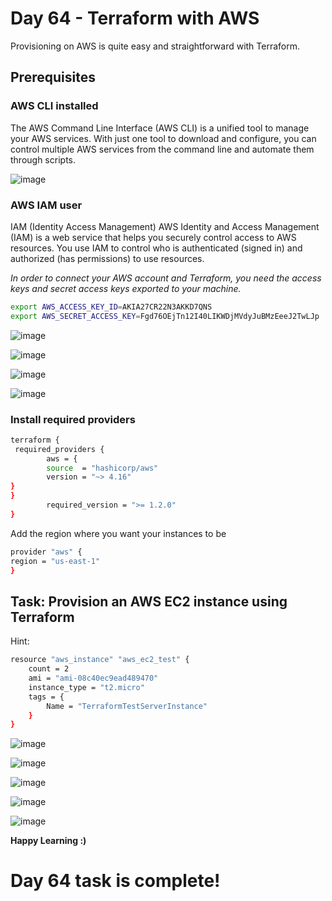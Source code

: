 # Day 64 - Terraform with AWS

Provisioning on AWS is quite easy and straightforward with Terraform.

## Prerequisites

### AWS CLI installed 

The AWS Command Line Interface (AWS CLI) is a unified tool to manage your AWS services. With just one tool to download and configure, you can control multiple AWS services from the command line and automate them through scripts.

![image](https://github.com/Chaitannyaa/90DaysOfDevOps/assets/117350787/4b50fee6-7d99-4210-98e7-2fc625c41e58)

### AWS IAM user 

IAM (Identity Access Management) AWS Identity and Access Management (IAM) is a web service that helps you securely control access to AWS resources. You use IAM to control who is authenticated (signed in) and authorized (has permissions) to use resources.

*In order to connect your AWS account and Terraform, you need the access keys and secret access keys exported to your machine.*

```sh
export AWS_ACCESS_KEY_ID=AKIA27CR22N3AKKD7QNS
export AWS_SECRET_ACCESS_KEY=Fgd76OEjTn12I40LIKWDjMVdyJuBMzEeeJ2TwLJp
```

![image](https://github.com/Chaitannyaa/90DaysOfDevOps/assets/117350787/337620d2-48ae-4781-9abc-352d07e5c8a9)

![image](https://github.com/Chaitannyaa/90DaysOfDevOps/assets/117350787/c850de29-f68c-47c7-b0be-37390dac5cac)

![image](https://github.com/Chaitannyaa/90DaysOfDevOps/assets/117350787/c76a1d8e-d0ec-47f7-a37d-633a956c3cb2)

![image](https://github.com/Chaitannyaa/90DaysOfDevOps/assets/117350787/f7deef9c-c6a1-40d3-8aa2-7090d2b2b204)

### Install required providers

```sh
terraform {
 required_providers {
        aws = {
        source  = "hashicorp/aws"
        version = "~> 4.16"
}
}
        required_version = ">= 1.2.0"
}
```
Add the region where you want your instances to be

```sh
provider "aws" {
region = "us-east-1"
}
```

## Task: Provision an AWS EC2 instance using Terraform

Hint: 

```sh
resource "aws_instance" "aws_ec2_test" {
    count = 2
    ami = "ami-08c40ec9ead489470"
    instance_type = "t2.micro"
    tags = {
        Name = "TerraformTestServerInstance"
    }
}
```
![image](https://github.com/Chaitannyaa/90DaysOfDevOps/assets/117350787/8dfae95f-42e7-4f7b-b713-a5f5da59f973)

![image](https://github.com/Chaitannyaa/90DaysOfDevOps/assets/117350787/f8e3b27f-d067-4df4-b72f-003c4047003b)

![image](https://github.com/Chaitannyaa/90DaysOfDevOps/assets/117350787/2a5bcbc7-8d20-4401-9648-3d3758fabdfe)

![image](https://github.com/Chaitannyaa/90DaysOfDevOps/assets/117350787/2d6aea00-394c-4173-9981-ccb0fa507c8d)

![image](https://github.com/Chaitannyaa/90DaysOfDevOps/assets/117350787/303d55dc-eef4-422b-8c9f-97676ff45df3)


**Happy Learning :)**

# Day 64 task is complete!

